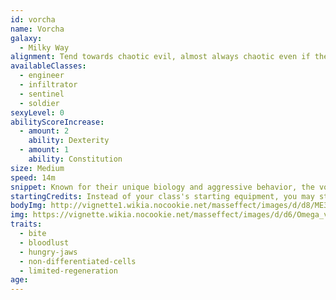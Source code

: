 ```yaml
---
id: vorcha
name: Vorcha
galaxy: 
  - Milky Way
alignment: Tend towards chaotic evil, almost always chaotic even if their morality is strengthened.
availableClasses:
  - engineer
  - infiltrator
  - sentinel
  - soldier
sexyLevel: 0
abilityScoreIncrease:
  - amount: 2
    ability: Dexterity
  - amount: 1
    ability: Constitution
size: Medium
speed: 14m
snippet: Known for their unique biology and aggressive behavior, the vorcha of Heshtok are a primitive race that lives among the galaxy's darker and more dangerous locations, such as Omega.
startingCredits: Instead of your class's starting equipment, you may start with 4d12 x 1000 + 10,000 credits to buy your own equipment.
bodyImg: http://vignette1.wikia.nocookie.net/masseffect/images/d/d8/ME3_Vorcha_Hunter.png/revision/latest/scale-to-width-down/500
img: https://vignette.wikia.nocookie.net/masseffect/images/d/d6/Omega_vermin.png/revision/latest/scale-to-width-down/640?cb=20140624121030
traits:
  - bite
  - bloodlust
  - hungry-jaws
  - non-differentiated-cells
  - limited-regeneration
age: 
---
```

